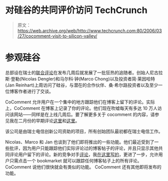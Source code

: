 # 对硅谷的共同评价访问 TechCrunch

> 原文：<https://web.archive.org/web/http://www.techcrunch.com:80/2006/03/27/cocomment-visit-to-silicon-valley/>

# 参观硅谷

总部设在瑞士的[联合评论](https://web.archive.org/web/20220926085637/http://www.cocomment.com/)在发布几周后就发展了一批狂热的追随者。创始人尼古拉斯·登勒(Nicolas Dengler)和马尔科·钟(Marco Chong)以及投资者简·莱因哈特(Jan Reinhart)上周访问了硅谷，与潜在的合作伙伴、桑·希尔路投资者以及至少一位博客作者进行了交谈。

CoComment 允许用户在一个集中的地方跟踪他们在博客上留下的评论。实际上，CoComment 在博客上记录了你的评论。他们现在吹嘘每天有多达 10 万人访问该网站——同样是在上线几周后。要了解更多关于 cocomment 的内容，请参见我在二月份的早期评论[这里](https://web.archive.org/web/20220926085637/http://www.beta.techcrunch.com/2006/02/04/cocomment-managing-user-blog-comments/)和[这里](https://web.archive.org/web/20220926085637/http://www.beta.techcrunch.com/2006/02/05/cocomment-screen-shots-and-clarifications/)。

该公司是由瑞士电信创新公司资助的项目，所有创始团队最初都在瑞士电信工作。

Nicolas、Marco 和 Jan 也谈到了他们即将推出的一些功能。他们最近受到了一些批评，因为用户只能跟踪他们实际评论过的博客帖子的评论，并且只显示其他共同评论用户留下的评论。新的竞争对手[评论](https://web.archive.org/web/20220926085637/http://co.mments.com/)，我[在这里写的](https://web.archive.org/web/20220926085637/http://www.beta.techcrunch.com/2006/03/18/use-comments-to-track-blog-conversations/)，更进了一步，允许用户只需点击一个 bookmarket 就可以跟踪任何博客帖子上的所有评论。CoComment 说他们很快就会有类似的功能。 CoComment 还有其他即将发布的功能。